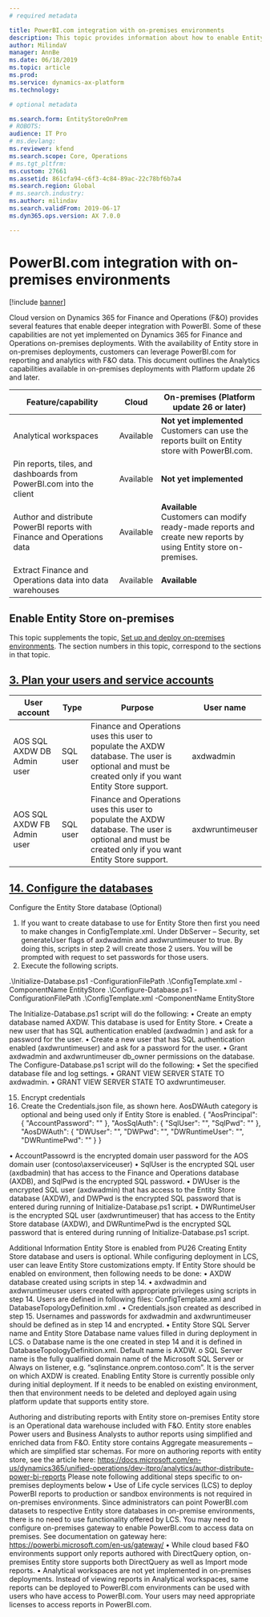 ```yaml
---
# required metadata

title: PowerBI.com integration with on-premises environments
description: This topic provides information about how to enable Entity Store for on-premises deployments.
author: MilindaV
manager: AnnBe
ms.date: 06/18/2019
ms.topic: article
ms.prod: 
ms.service: dynamics-ax-platform
ms.technology: 

# optional metadata

ms.search.form: EntityStoreOnPrem
# ROBOTS: 
audience: IT Pro
# ms.devlang: 
ms.reviewer: kfend
ms.search.scope: Core, Operations
# ms.tgt_pltfrm: 
ms.custom: 27661
ms.assetid: 861cfa94-c6f3-4c84-89ac-22c78bf6b7a4
ms.search.region: Global
# ms.search.industry: 
ms.author: milindav
ms.search.validFrom: 2019-06-17
ms.dyn365.ops.version: AX 7.0.0

---
```


# PowerBI.com integration with on-premises environments

[!include [banner](../includes/banner.md)]

Cloud version on Dynamics 365 for Finance and Operations (F&O) provides several features that enable deeper integration with PowerBI. Some of these capabilities are not yet implemented on Dynamics 365 for Finance and Operations on-premises deployments. With the availability of Entity store in on-premises deployments, customers can leverage PowerBI.com for reporting and analytics with F&O data. 
This document outlines the Analytics capabilities available in on-premises deployments with Platform update 26 and later.

| Feature/capability                                                     | Cloud     | On-premises (Platform update 26 or later)                                                         |
|------------------------------------------------------------------------|-----------|---------------------------------------------------------------------------------------------------|
| Analytical workspaces                                                  | Available | **Not yet implemented** <br> Customers can use the reports built on Entity store with PowerBI.com.                                                                               |
| Pin reports, tiles, and dashboards from PowerBI.com into the client    | Available | **Not yet implemented**                                                                               |
| Author and distribute PowerBI reports with Finance and Operations data | Available | **Available** <br> Customers can modify ready-made reports and create new reports by using Entity store on-premises. |
| Extract Finance and Operations data into data warehouses               | Available | **Available**                                                                                        |

## Enable Entity Store on-premises 
This topic supplements the topic, [Set up and deploy on-premises environments](../deployment/setup-deploy-on-premises-pu12.md). The section numbers in this topic, correspond to the sections in that topic.

## [3. Plan your users and service accounts](../deployment/setup-deploy-on-premises-pu12.md#3-.-plan-your-users-and-service-accounts)

| User account               | Type     | Purpose                                                                                                                                              | User name       |
|----------------------------|----------|------------------------------------------------------------------------------------------------------------------------------------------------------|-----------------|
| AOS SQL AXDW DB Admin user | SQL user | Finance and Operations uses this user to populate the AXDW database. The user is optional and must be created only if you want Entity Store support. | axdwadmin       |
| AOS SQL AXDW FB Admin user | SQL user | Finance and Operations uses this user to populate the AXDW database. The user is optional and must be created only if you want Entity Store support. | axdwruntimeuser |

## [14. Configure the databases](../deployment/setup-deploy-on-premises-pu12.md#14.-configure-the-databases)
Configure the Entity Store database (Optional)
1.	If you want to create database to use for Entity Store then  first you need to make changes in ConfigTemplate.xml. Under DbServer – Security, set generateUser flags of axdwadmin and axdwruntimeuser to true. By doing this, scripts in step 2 will create those 2 users. You will be prompted with request to set passwords for those users.
2.	Execute the following scripts.

.\Initialize-Database.ps1 -ConfigurationFilePath .\ConfigTemplate.xml -ComponentName EntityStore
.\Configure-Database.ps1 -ConfigurationFilePath .\ConfigTemplate.xml -ComponentName EntityStore

The Initialize-Database.ps1 script will do the following:
•	Create an empty database named AXDW. This database is used for Entity Store.
•	Create a new user that has SQL authentication enabled (axdwadmin   ) and ask for a password for the user.
•	Create a new user that has SQL authentication enabled (axdwruntimeuser) and ask for a password for the user.
•	Grant  axdwadmin and axdwruntimeuser db_owner permissions on the database.
The Configure-Database.ps1 script will do the following:
•	Set the specified database file and log settings.
•	GRANT VIEW SERVER STATE TO axdwadmin.
•	GRANT VIEW SERVER STATE TO axdwruntimeuser.









15. Encrypt credentials
3.	Create the Credentials.json file, as shown here. AosDWAuth     category is optional and being used only if Entity Store is enabled.
{
    "AosPrincipal": {
        "AccountPassword": "<encryptedDomainUserPassword>"
    },
    "AosSqlAuth": {
        "SqlUser": "<encryptedSqlUser>",
        "SqlPwd": "<encryptedSqlPassword>"
    },
    "AosDWAuth": {
        "DWUser": "<encryptedDWUser>",
        "DWPwd": "<encryptedDWPassword>",
        "DWRuntimeUser": "<encryptedDWRuntimeUser>",
        "DWRuntimePwd": "<encryptedDWRuntimePassword>"
    }
}

•	AccountPassowrd is the encrypted domain user password for the AOS domain user (contoso\axserviceuser)
•	SqlUser is the encrypted SQL user (axdbadmin) that has access to the Finance and Operations database (AXDB), and SqlPwd is the encrypted SQL password.
•	DWUser is the encrypted SQL user (axdwadmin) that has access to the Entity Store database (AXDW), and DWPwd is the encrypted SQL password that is entered during running of Initialize-Database.ps1 script.
•	DWRuntimeUser is the encrypted SQL user (axdwruntimeuser) that has access to the Entity Store database (AXDW), and DWRuntimePwd is the encrypted SQL password that is entered during running of Initialize-Database.ps1 script.



Additional Information
Entity Store is enabled from PU26
Creating Entity Store database and users is optional. While configuring deployment in LCS, user can leave Entity Store customizations empty.
If Entity Store should be enabled on environment, then following needs to be done:
•	AXDW database created using scripts in step 14.
•	axdwadmin and axdwruntimeuser users created with appropriate privileges using scripts in step 14. Users are defined in following files: ConfigTemplate.xml and DatabaseTopologyDefinition.xml   .
•	Credentials.json created as described in step 15. Usernames and passwords for axdwadmin and axdwruntimeuser should be defined as in step 14 and encrypted.
•	Entity Store SQL Server name and Entity Store Database name values filled in during deployment in LCS. 
o	Database name is the one created in step 14 and it is defined in DatabaseTopologyDefinition.xml. Default name is AXDW.
o	SQL Server name is the fully qualified domain name of the Microsoft SQL Server or Always on listener, e.g. “sqlinstance.onprem.contoso.com”. It is the server on which AXDW is created.
Enabling Entity Store is currently possible only during initial deployment. If it needs to  be enabled on existing environment, then that environment needs to be deleted and deployed again using platform update that supports entity store.

Authoring and distributing reports with Entity store on-premises
Entity store is an Operational data warehouse included with F&O. Entity store enables Power users and Business Analysts to author reports using simplified and enriched data from F&O. Entity store contains Aggregate measurements – which are simplified star schemas. For more on authoring reports with entity store, see the article here: https://docs.microsoft.com/en-us/dynamics365/unified-operations/dev-itpro/analytics/author-distribute-power-bi-reports
Please note following additional steps specific to on-premises deployments below
•	Use of Life cycle services (LCS) to deploy PowerBI reports to production or sandbox environments is not required in on-premises environments. Since administrators can point PowerBI.com datasets to respective Entity store databases in on-premise environments, there is no need to use functionality offered by LCS. You may need to configure on-premises gateway to enable PowerBI.com to access data on premises. See documentation on gateway here: https://powerbi.microsoft.com/en-us/gateway/
•	While cloud based F&O environments support only reports authored with DirectQuery option, on-premises Entity store supports both DirectQuery as well as Import mode reports.
•	Analytical workspaces are not yet implemented in on-premises deployments. Instead of viewing reports in Analytical workspaces, same reports can be deployed to PowerBI.com environments can be used with users who have access to PowerBI.com. Your users may need appropriate licenses to access reports in PowerBI.com.
